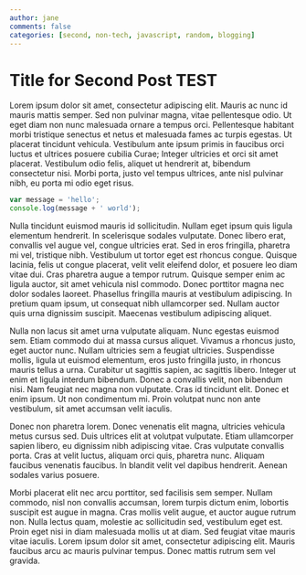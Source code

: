```yaml
---
author: jane
comments: false
categories: [second, non-tech, javascript, random, blogging]
---
```


Title for Second Post TEST
====================

Lorem ipsum dolor sit amet, consectetur adipiscing elit. Mauris ac nunc id mauris mattis semper. Sed non pulvinar magna, vitae pellentesque odio. Ut eget diam non nunc malesuada ornare a tempus orci. Pellentesque habitant morbi tristique senectus et netus et malesuada fames ac turpis egestas. Ut placerat tincidunt vehicula. Vestibulum ante ipsum primis in faucibus orci luctus et ultrices posuere cubilia Curae; Integer ultricies et orci sit amet placerat. Vestibulum odio felis, aliquet ut hendrerit at, bibendum consectetur nisi. Morbi porta, justo vel tempus ultrices, ante nisl pulvinar nibh, eu porta mi odio eget risus.

```javascript
var message = 'hello';
console.log(message + ' world');
```

Nulla tincidunt euismod mauris id sollicitudin. Nullam eget ipsum quis ligula elementum hendrerit. In scelerisque sodales vulputate. Donec libero erat, convallis vel augue vel, congue ultricies erat. Sed in eros fringilla, pharetra mi vel, tristique nibh. Vestibulum ut tortor eget est rhoncus congue. Quisque lacinia, felis ut congue placerat, velit velit eleifend dolor, et posuere leo diam vitae dui. Cras pharetra augue a tempor rutrum. Quisque semper enim ac ligula auctor, sit amet vehicula nisl commodo. Donec porttitor magna nec dolor sodales laoreet. Phasellus fringilla mauris at vestibulum adipiscing. In pretium quam ipsum, ut consequat nibh ullamcorper sed. Nullam auctor quis urna dignissim suscipit. Maecenas vestibulum adipiscing aliquet.

Nulla non lacus sit amet urna vulputate aliquam. Nunc egestas euismod sem. Etiam commodo dui at massa cursus aliquet. Vivamus a rhoncus justo, eget auctor nunc. Nullam ultricies sem a feugiat ultricies. Suspendisse mollis, ligula ut euismod elementum, eros justo fringilla justo, in rhoncus mauris tellus a urna. Curabitur ut sagittis sapien, ac sagittis libero. Integer ut enim et ligula interdum bibendum. Donec a convallis velit, non bibendum nisi. Nam feugiat nec magna non vulputate. Cras id tincidunt elit. Donec et enim ipsum. Ut non condimentum mi. Proin volutpat nunc non ante vestibulum, sit amet accumsan velit iaculis.

Donec non pharetra lorem. Donec venenatis elit magna, ultricies vehicula metus cursus sed. Duis ultrices elit at volutpat vulputate. Etiam ullamcorper sapien libero, eu dignissim nibh adipiscing vitae. Cras vulputate convallis porta. Cras at velit luctus, aliquam orci quis, pharetra nunc. Aliquam faucibus venenatis faucibus. In blandit velit vel dapibus hendrerit. Aenean sodales varius posuere.

Morbi placerat elit nec arcu porttitor, sed facilisis sem semper. Nullam commodo, nisl non convallis accumsan, lorem turpis dictum enim, lobortis suscipit est augue in magna. Cras mollis velit augue, et auctor augue rutrum non. Nulla lectus quam, molestie ac sollicitudin sed, vestibulum eget est. Proin eget nisi in diam malesuada mollis ut at diam. Sed feugiat vitae mauris vitae iaculis. Lorem ipsum dolor sit amet, consectetur adipiscing elit. Mauris faucibus arcu ac mauris pulvinar tempus. Donec mattis rutrum sem vel gravida.